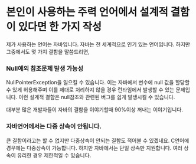 # 본인이 사용하는 주력 언어에서 설계적 결함이 있다면 한 가지 작성
제가 사용하는 언어는 자바입니다. 자바는 전 세계적으로 인기 있는 언어입니다.
하지만 그중에서도 몇 가지 결함을 말씀드리면,

### Null예외 참조문제 발생 가능성
NullPointerException을 일으킬 수 있습니다. 이는 자바에서 변수에 null 값을 할당할 수 있게 허용해주며 이를 제대로
처리하지 않을 경우 런타임에서 발생할 수 있는 문제입니다. 이런 설계적 결함은 null참조와 관련된 버그를 쉽게 발생시킬 수 있습니다.

대부분 많은 개발자들이 자바의 결함을 이야기할때 90%이상 꺼내는 이야기입니다.


### 자바언어에서는 다중 상속이 안됩니다.
큰 결함이라고는 할 수 없지만 다중상속이 안되는 결함도 적어볼 수 있겠네요.
C언어에 경우에는 다중상속이 가능합니다. 하지만 자바에서는 단일 상속만 지원합니다. 여러 상속이 유리한 경우 제한적일 수 있습니다.